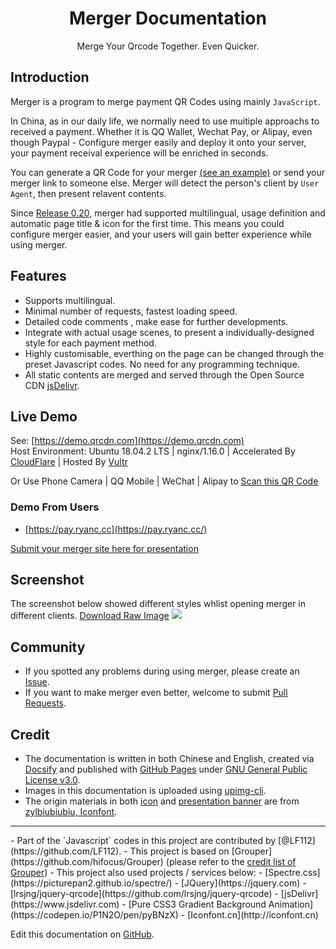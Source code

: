 <h1 align="center">Merger Documentation</h1>
<p align="center">
Merge Your Qrcode Together. Even Quicker.
</p>

## Introduction
Merger is a program to merge payment QR Codes using mainly `JavaScript`.

In China, as in our daily life, we normally need to use muitiple approachs to received a payment. Whether it is QQ Wallet, Wechat Pay, or Alipay, even though Paypal - Configure merger easily and deploy it onto your server, your payment receival experience will be enriched in seconds.

You can generate a QR Code for your merger [(see an example)](https://ae01.alicdn.com/kf/H25acb23448f34427bba3021072797105S.png) or send your merger link to someone else. Merger will detect the person's client by `User Agent`, then present relavent contents.

Since [Release 0.20](https://github.com/hifocus/merger/releases/tag/0.20), merger had supported multilingual, usage definition and automatic page title & icon for the first time. This means you could configure merger easier, and your users will gain better experience while using merger.

## Features
- Supports multilingual.
- Minimal number of requests, fastest loading speed.
- Detailed code comments , make ease for further developments.
- Integrate with actual usage scenes, to present a individually-designed style for each payment method.
- Highly customisable, everthing on the page can be changed through the preset Javascript codes. No need for any programming technique.
- All static contents are merged and served through the Open Source CDN [jsDelivr](https://www.jsdelivr.com).

## Live Demo
See: [https://demo.qrcdn.com](https://demo.qrcdn.com)<br>Host Environment: Ubuntu 18.04.2 LTS | nginx/1.16.0 | Accelerated By [CloudFlare](https://www.cloudflare.com) | Hosted By [Vultr](https://www.vultr.com/?ref=8002335-4F)

Or Use Phone Camera | QQ Mobile | WeChat | Alipay to [Scan this QR Code](https://ae01.alicdn.com/kf/H25acb23448f34427bba3021072797105S.png)

### Demo From Users
- [https://pay.ryanc.cc](https://pay.ryanc.cc/)

[Submit your merger site here for presentation](https://github.com/hifocus/merger/issues/4)

## Screenshot
The screenshot below showed different styles whlist opening merger in different clients. [Download Raw Image](https://dlc.justhx.com/Screenshot_Original.jpg.direct)
![](https://ae01.alicdn.com/kf/UTB8hFq3KlahduJk43Jaq6zM8FXaR.jpg)

## Community
- If you spotted any problems during using merger, please create an [Issue](https://github.com/hifocus/Merger/issues).
- If you want to make merger even better, welcome to submit  [Pull Requests](https://github.com/hifocus/Merger/pulls).

## Credit
- The documentation is written in both Chinese and English, created via [Docsify](https://docsify.js.org) and published with [GitHub Pages](https://pages.github.com) under [GNU General Public License v3.0](https://github.com/hifocus/merger/blob/master/LICENSE).
- Images in this documentation is uploaded using [upimg-cli](https://github.com/metowolf/upimg-cli).
- The origin materials in both [icon](https://github.com/hifocus/merger/blob/gh-pages/themes/merge.png) and [presentation banner](https://github.com/hifocus/merger/blob/gh-pages/themes/banner.psd) are from [zylbiubiubiu, Iconfont](https://www.iconfont.cn/user/detail?uid=724490).
<hr>
- Part of the `Javascript` codes in this project are contributed by [@LF112](https://github.com/LF112).
- This project is based on [Grouper](https://github.com/hifocus/Grouper) (please refer to the <a href="https://github.com/hifocus/Grouper#credit" target="_blank">credit list of Grouper</a>)
- This project also used projects / services below:
  - [Spectre.css](https://picturepan2.github.io/spectre/)
  - [JQuery](https://jquery.com)
  - [lrsjng/jquery-qrcode](https://github.com/lrsjng/jquery-qrcode)
  - [jsDelivr](https://www.jsdelivr.com)
  - [Pure CSS3 Gradient Background Animation](https://codepen.io/P1N2O/pen/pyBNzX)
  - [Iconfont.cn](http://iconfont.cn)


Edit this documentation on [GitHub](https://github.com/hifocus/merger/tree/gh-pages/en-gb).